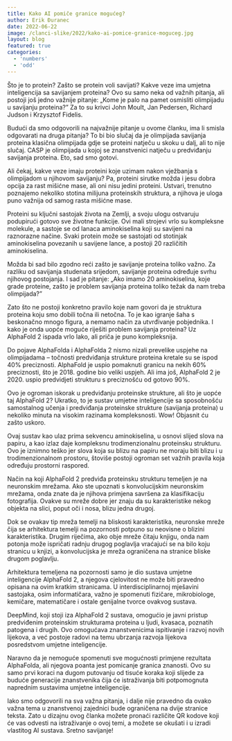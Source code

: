 ```yaml
---
title: Kako AI pomiče granice mogućeg?
author: Erik Đuranec
date: 2022-06-22
image: /clanci-slike/2022/kako-ai-pomice-granice-moguceg.jpg
layout: blog
featured: true
categories:
  - 'numbers'
  - 'odd'
---
```


Što je to protein? Zašto se protein voli savijati? Kakve veze ima umjetna inteligencija sa savijanjem proteina? Ovo su samo neka od važnih pitanja, ali postoji još jedno važnije pitanje: „Kome je palo na pamet osmisliti olimpijadu u savijanju proteina?” Za to su krivci John Moult, Jan Pedersen, Richard Judson i Krzysztof Fidelis.

Budući da smo odgovorili na najvažnije pitanje u ovome članku, ima li smisla odgovarati na druga pitanja? To bi bio slučaj da je olimpijada savijanja proteina klasična olimpijada gdje se proteini natječu u skoku u dalj, ali to nije slučaj. CASP je olimpijada u kojoj se znanstvenici natječu u predviđanju savijanja proteina. Eto, sad smo gotovi.

Ali čekaj, kakve veze imaju proteini koje uzimam nakon vježbanja s olimpijadom u njihovom savijanju? Pa, proteini sirutke možda i jesu dobra opcija za rast mišićne mase, ali oni nisu jedini proteini. Ustvari, trenutno poznajemo nekoliko stotina milijuna proteinskih struktura, a njihova je uloga puno važnija od samog rasta mišićne mase.

Proteini su ključni sastojak života na Zemlji, a svoju ulogu ostvaruju podupirući gotovo sve životne funkcije. Ovi mali strojevi vrlo su kompleksne molekule, a sastoje se od lanaca aminokiselina koji su savijeni na raznorazne načine. Svaki protein može se sastojati od stotinjak aminokiselina povezanih u savijene lance, a postoji 20 različitih aminokiselina.

Možda bi sad bilo zgodno reći zašto je savijanje proteina toliko važno. Za razliku od savijanja studenata srijedom, savijanje proteina određuje svrhu njihovog postojanja. I sad je pitanje: „Ako imamo 20 aminokiselina, koje grade proteine, zašto je problem savijanja proteina toliko težak da nam treba olimpijada?”

Zato što ne postoji konkretno pravilo koje nam govori da je struktura proteina koju smo dobili točna ili netočna. To je kao igranje šaha s beskonačno mnogo figura, a nemamo način za utvrđivanje pobjednika. I kako je onda uopće moguće riješiti problem savijanja proteina? Uz AlphaFold 2 ispada vrlo lako, ali priča je puno kompleksnija.

Do pojave AlphaFolda i AlphaFolda 2 nismo nizali prevelike uspjehe na olimpijadama – točnosti predviđanja strukture proteina kretale su se ispod 40% preciznosti. AlphaFold je uspio pomaknuti granicu na nekih 60% preciznosti, što je 2018. godine bio veliki uspjeh. Ali ima još, AlphaFold 2 je 2020. uspio predvidjeti strukturu s preciznošću od gotovo 90%.

Ovo je ogroman iskorak u predviđanju proteinske strukture, ali što je uopće taj AlphaFold 2? Ukratko, to je sustav umjetne inteligencije sa sposobnošću samostalnog učenja i predviđanja proteinske strukture (savijanja proteina) u nekoliko minuta na visokim razinama kompleksnosti. Wow! Objasnit ću zašto uskoro.

Ovaj sustav kao ulaz prima sekvencu aminokiselina, u osnovi slijed slova na papiru, a kao izlaz daje kompleksnu trodimenzionalnu proteinsku strukturu. Ovo je iznimno teško jer slova koja su blizu na papiru ne moraju biti blizu i u trodimenzionalnom prostoru, štoviše postoji ogroman set važnih pravila koja određuju prostorni raspored.

Način na koji AlphaFold 2 predviđa proteinsku strukturu temeljen je na neuronskim mrežama. Ako ste upoznati s konvolucijskim neuronskim mrežama, onda znate da je njihova primjena savršena za klasifikaciju fotografija. Ovakve su mreže dobre jer znaju da su karakteristike nekog objekta na slici, poput oči i nosa, blizu jedna drugoj.

Dok se ovakav tip mreža temelji na bliskosti karakteristika, neuronske mreže čija se arhitektura temelji na pozornosti potpuno su neovisne o blizini karakteristika. Drugim riječima, ako obje mreže čitaju knjigu, onda nam potonja može ispričati radnju drugog poglavlja vraćajući se na bilo koju stranicu u knjizi, a konvolucijska je mreža ograničena na stranice bliske drugom poglavlju.

Arhitektura temeljena na pozornosti samo je dio sustava umjetne inteligencije AlphaFold 2, a njegova cjelovitost ne može biti pravedno opisana na ovim kratkim stranicama. U interdisciplinarnoj mješavini sastojaka, osim informatičara, važno je spomenuti fizičare, mikrobiologe, kemičare, matematičare i ostale genijalne tvorce ovakvog sustava.

DeepMind, koji stoji iza AlphaFold 2 sustava, omogućio je javni pristup predviđenim proteinskim strukturama proteina u ljudi, kvasaca, poznatih patogena i drugih. Ovo omogućava znanstvenicima ispitivanje i razvoj novih lijekova, a već postoje radovi na temu ubrzanja razvoja lijekova posredstvom umjetne inteligencije.

Naravno da je nemoguće spomenuti sve mogućnosti primjene rezultata AlphaFolda, ali njegova poanta jest pomicanje granica znanosti. Ovo su samo prvi koraci na dugom putovanju od tisuće koraka koji slijede za buduće generacije znanstvenika čija će istraživanja biti potpomognuta naprednim sustavima umjetne inteligencije.

Iako smo odgovorili na sva važna pitanja, i dalje nije pravedno da ovako važna tema u znanstvenoj zajednici bude ograničena na dvije stranice teksta. Zato u dizajnu ovog članka možete pronaći različite QR kodove koji će vas odvesti na istraživanje o ovoj temi, a možete se okušati i u izradi vlastitog AI sustava. Sretno savijanje!
